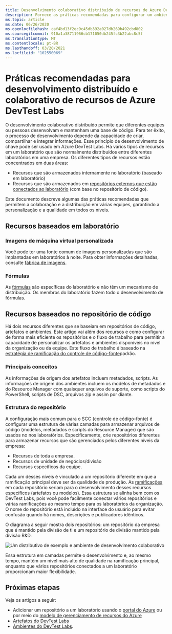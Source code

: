 ```yaml
---
title: Desenvolvimento colaborativo distribuído de recursos de Azure DevTest Labs
description: Fornece as práticas recomendadas para configurar um ambiente de desenvolvimento distribuído e colaborativo para desenvolver recursos do DevTest Labs.
ms.topic: article
ms.date: 06/26/2020
ms.openlocfilehash: caf4bd13f2ec9c45db392a027db269b492cbd802
ms.sourcegitcommit: 910a1a38711966cb171050db245fc3b22abc8c5f
ms.translationtype: MT
ms.contentlocale: pt-BR
ms.lasthandoff: 03/20/2021
ms.locfileid: "102550069"
---
```

# <a name="best-practices-for-distributed-and-collaborative-development-of-azure-devtest-labs-resources"></a>Práticas recomendadas para desenvolvimento distribuído e colaborativo de recursos de Azure DevTest Labs
O desenvolvimento colaborativo distribuído permite que diferentes equipes ou pessoas desenvolvam e mantenham uma base de código. Para ter êxito, o processo de desenvolvimento depende da capacidade de criar, compartilhar e integrar informações. Esse princípio de desenvolvimento de chave pode ser usado em Azure DevTest Labs. Há vários tipos de recursos em um laboratório que são normalmente distribuídos entre diferentes laboratórios em uma empresa. Os diferentes tipos de recursos estão concentrados em duas áreas:

- Recursos que são armazenados internamente no laboratório (baseado em laboratório)
- Recursos que são armazenados em [repositórios externos que estão conectados ao laboratório](devtest-lab-add-artifact-repo.md) (com base no repositório de código). 

Este documento descreve algumas das práticas recomendadas que permitem a colaboração e a distribuição em várias equipes, garantindo a personalização e a qualidade em todos os níveis.

## <a name="lab-based-resources"></a>Recursos baseados em laboratório

### <a name="custom-virtual-machine-images"></a>Imagens de máquina virtual personalizada
Você pode ter uma fonte comum de imagens personalizadas que são implantadas em laboratórios à noite. Para obter informações detalhadas, consulte [fábrica de imagens](image-factory-create.md).    

### <a name="formulas"></a>Fórmulas
As [fórmulas](devtest-lab-manage-formulas.md) são específicas do laboratório e não têm um mecanismo de distribuição. Os membros do laboratório fazem todo o desenvolvimento de fórmulas. 

## <a name="code-repository-based-resources"></a>Recursos baseados no repositório de código
Há dois recursos diferentes que se baseiam em repositórios de código, artefatos e ambientes. Este artigo vai além dos recursos e como configurar de forma mais eficiente os repositórios e o fluxo de trabalho para permitir a capacidade de personalizar os artefatos e ambientes disponíveis no nível da organização ou da equipe.  Este fluxo de trabalho é baseado na [estratégia de ramificação do controle de código-fonte](/azure/devops/repos/tfvc/branching-strategies-with-tfvc)padrão. 

### <a name="key-concepts"></a>Principais conceitos
As informações de origem dos artefatos incluem metadados, scripts. As informações de origem dos ambientes incluem os modelos de metadados e do Resource Manager com quaisquer arquivos de suporte, como scripts do PowerShell, scripts de DSC, arquivos zip e assim por diante.  

### <a name="repository-structure"></a>Estrutura do repositório  
A configuração mais comum para o SCC (controle de código-fonte) é configurar uma estrutura de várias camadas para armazenar arquivos de código (modelos, metadados e scripts do Resource Manager) que são usados no nos laboratórios. Especificamente, crie repositórios diferentes para armazenar recursos que são gerenciados pelos diferentes níveis da empresa:   

- Recursos de toda a empresa.
- Recursos de unidade de negócios/divisão
- Recursos específicos da equipe.

Cada um desses níveis é vinculado a um repositório diferente em que a ramificação principal deve ser da qualidade de produção. As [ramificações](/azure/devops/repos/git/git-branching-guidance) em cada repositório seriam para o desenvolvimento desses recursos específicos (artefatos ou modelos). Essa estrutura se alinha bem com os DevTest Labs, pois você pode facilmente conectar vários repositórios e várias ramificações ao mesmo tempo para os laboratórios da organização. O nome do repositório está incluído na interface do usuário para evitar confusão quando há nomes, descrições e publicadores idênticos.
     
O diagrama a seguir mostra dois repositórios: um repositório da empresa que é mantido pela divisão de ti e um repositório de divisão mantido pela divisão R&D.

![Um distributivo de exemplo e ambiente de desenvolvimento colaborativo](./media/best-practices-distributive-collaborative-dev-env/distributive-collaborative-dev-env.png)
   
Essa estrutura em camadas permite o desenvolvimento e, ao mesmo tempo, mantém um nível mais alto de qualidade na ramificação principal, enquanto que vários repositórios conectados a um laboratório proporcionam maior flexibilidade.

## <a name="next-steps"></a>Próximas etapas    
Veja os artigos a seguir:

- Adicionar um repositório a um laboratório usando o [portal do Azure](devtest-lab-add-artifact-repo.md) ou por meio do [modelo de gerenciamento de recursos do Azure](add-artifact-repository.md)
- [Artefatos do DevTest Labs](devtest-lab-artifact-author.md)
- [Ambientes do DevTest Labs](devtest-lab-create-environment-from-arm.md).
